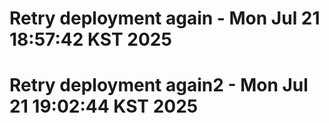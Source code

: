 # Retry deployment again - Mon Jul 21 18:57:42 KST 2025
# Retry deployment again2 - Mon Jul 21 19:02:44 KST 2025
